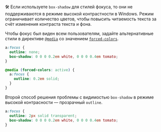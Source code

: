 🛠 Если используете `box-shadow` для стилей фокуса, то они не поддерживаются в режиме высокой контрастности в Windows. Режим ограничивает количество цветов, чтобы повысить читаемость текста за счёт изменения контраста текста и фона.

Чтобы фокус был виден всем пользователям, задайте альтернативные стили в директиве [`@media`](/css/media/) со значением [`forced-colors`](/a11y/forced-colors/).

```css
a:focus {
  outline: none;
  box-shadow: 0 0 0 0.2em white, 0 0 0 0.4em tomato;
}

@media (forced-colors: active) {
  a:focus {
    outline: 0.2em solid;
  }
}
```

Второй способ решения проблемы с видимостью `box-shadow` в режиме высокой контрасности — прозрачный `outline`.

```css
a:focus {
  outline: 2px solid transparent;
  box-shadow: 0 0 0 0.2em white, 0 0 0 0.4em tomato;
}
```
